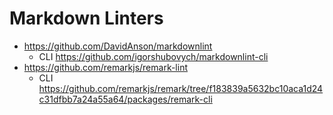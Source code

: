 # Markdown Linters

- <https://github.com/DavidAnson/markdownlint>
  - CLI <https://github.com/igorshubovych/markdownlint-cli>
- <https://github.com/remarkjs/remark-lint>
  - CLI <https://github.com/remarkjs/remark/tree/f183839a5632bc10aca1d24c31dfbb7a24a55a64/packages/remark-cli>
